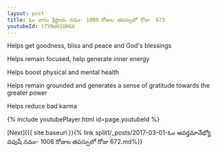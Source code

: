 ```yaml
---
layout: post
title: ఓం వాసు శ్రేష్ఠాయ నమః- 1008 రోజుల తపస్సులో రోజు  673
youtubeId: t7YNeH1UHGU
---
```

 
 
Helps get goodness, bliss and peace and God's blessings
 
Helps remain focused, help generate inner energy 
 
Helps boost physical and mental health 
 
Helps remain grounded and generates a sense of gratitude towards the greater power 
 
Helps reduce bad karma
 
 
 
 


{% include youtubePlayer.html id=page.youtubeId %}
 
[Next]({{ site.baseurl }}{% link  split1/_posts/2017-03-01-ఓం ఆవర్తమానేభ్యో వపుషే నమః- 1008 రోజుల తపస్సులో రోజు  672.md%})
 
